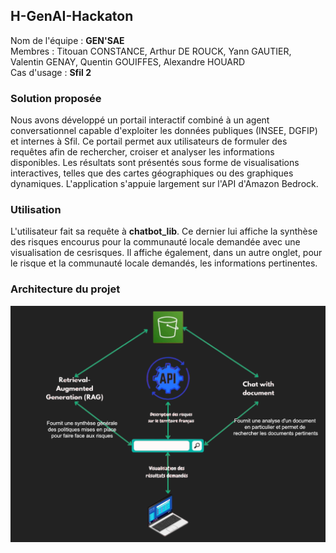 ## H-GenAI-Hackaton

Nom de l'équipe : **GEN'SAE**  
Membres : Titouan CONSTANCE, Arthur DE ROUCK, Yann GAUTIER, Valentin GENAY, Quentin GOUIFFES, Alexandre HOUARD  
Cas d'usage : **Sfil 2**

### Solution proposée
Nous avons développé un portail interactif combiné à un agent conversationnel capable d'exploiter les données publiques (INSEE, DGFIP) et internes à Sfil. Ce portail permet aux utilisateurs de formuler des requêtes afin de rechercher, croiser et analyser les informations disponibles. Les résultats sont présentés sous forme de visualisations interactives, telles que des cartes géographiques ou des graphiques dynamiques. L'application s'appuie largement sur l'API d'Amazon Bedrock.

### Utilisation
L'utilisateur fait sa requête à **chatbot_lib**. Ce dernier lui affiche la synthèse des risques encourus pour la communauté locale demandée avec une visualisation de cesrisques. Il affiche également, dans un autre onglet, pour le risque et la communauté locale demandés, les informations pertinentes.

### Architecture du projet

![image](misc/architecture.png)


